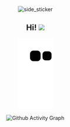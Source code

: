 <div align="center">
<img align="center" width=200px height=200px alt="side_sticker" src="https://media.giphy.com/media/TEnXkcsHrP4YedChhA/giphy.gif" />

<h2> Hi! <img src="https://github.com/abdoachhoubi/abdoachhoubi/blob/main/gifs/Hi.gif" width="30"></h2>


![snake gif](https://github.com/qlinhta/qlinhta/blob/output/github-contribution-grid-snake.svg)
  
  
![Github Activity Graph](https://tranquil-channel-islands-18542.herokuapp.com/graph?username=qlinhta&theme=gotham)
